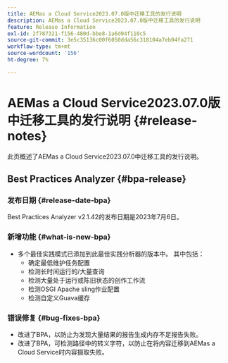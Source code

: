 ```yaml
---
title: AEMas a Cloud Service2023.07.0版中迁移工具的发行说明
description: AEMas a Cloud Service2023.07.0版中迁移工具的发行说明
feature: Release Information
exl-id: 2f787321-f156-480d-bbe8-1a6d04f110c5
source-git-commit: 3e5c35136c00f6050dda56c318104a7eb04fa271
workflow-type: tm+mt
source-wordcount: '156'
ht-degree: 7%

---
```


# AEMas a Cloud Service2023.07.0版中迁移工具的发行说明 {#release-notes}

此页概述了AEMas a Cloud Service2023.07.0中迁移工具的发行说明。

## Best Practices Analyzer {#bpa-release}

### 发布日期 {#release-date-bpa}

Best Practices Analyzer v2.1.42的发布日期是2023年7月6日。

### 新增功能 {#what-is-new-bpa}

* 多个最佳实践模式已添加到此最佳实践分析器的版本中。 其中包括：
   * 确定最低维护任务配置
   * 检测长时间运行的/大量查询
   * 检测大量处于运行或陈旧状态的创作工作流
   * 检测OSGI Apache sling作业配置
   * 检测自定义Guava缓存

### 错误修复 {#bug-fixes-bpa}

* 改进了BPA，以防止为发现大量结果的报告生成内存不足报告失败。
* 改进了BPA，可检测路径中的转义字符，以防止在将内容迁移到AEMas a Cloud Service时内容摄取失败。
